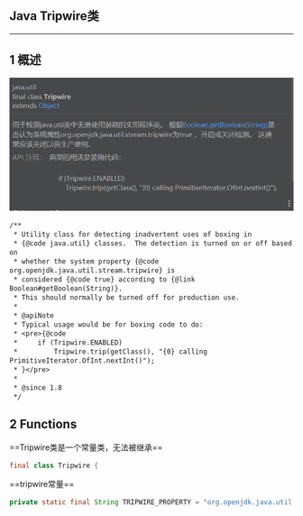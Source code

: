 ## Java Tripwire类

---

## 1 概述

![image-20220123121356047](PIC/image-20220123121356047.png)

```
/**
 * Utility class for detecting inadvertent uses of boxing in
 * {@code java.util} classes.  The detection is turned on or off based on
 * whether the system property {@code org.openjdk.java.util.stream.tripwire} is
 * considered {@code true} according to {@link Boolean#getBoolean(String)}.
 * This should normally be turned off for production use.
 *
 * @apiNote
 * Typical usage would be for boxing code to do:
 * <pre>{@code
 *     if (Tripwire.ENABLED)
 *         Tripwire.trip(getClass(), "{0} calling PrimitiveIterator.OfInt.nextInt()");
 * }</pre>
 *
 * @since 1.8
 */
```

## 2 Functions

==Tripwire类是一个常量类，无法被继承==

```java
final class Tripwire {
```

==tripwire常量==

```java
private static final String TRIPWIRE_PROPERTY = "org.openjdk.java.util.stream.tripwire";
```





















